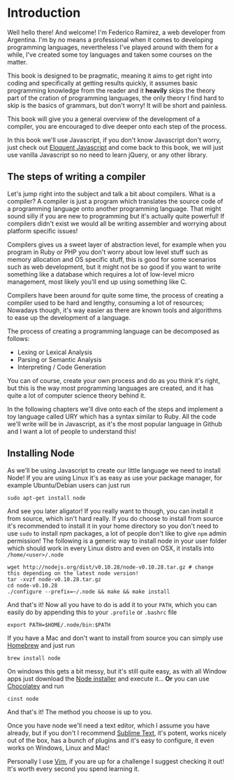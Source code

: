 # Introduction

Well hello there! And welcome! I'm Federico Ramirez, a web developer from 
Argentina. I'm by no means a professional when it comes to developing 
programming languages, nevertheless I've played around with them for a while, 
I've created some toy languages and taken some courses on the matter.

This book is designed to be pragmatic, meaning it aims to get right into 
coding and specifically at getting results quickly, it assumes basic programming 
knowledge from the reader and it __heavily__ skips the theory part of the
cration of programming languages, the only theory I find hard to skip is the
basics of grammars, but don't worry! It will be short and painless.

This book will give you a general overview of the development of a compiler,
you are encouraged to dive deeper onto each step of the process.

In this book we'll use Javascript, if you don't know Javascript don't worry,
just check out [Eloquent Javascript](http://eloquentjavascript.net/) and come
back to this book, we will just use vanilla Javascript so no need to learn
jQuery, or any other library.

## The steps of writing a compiler

Let's jump right into the subject and talk a bit about compilers. What is a 
compiler? A compiler is just a program which translates the source code of a
programming language onto another programming language. That might sound 
silly if you are new to programming but it's actually quite powerful! If 
compilers didn't exist we would all be writing assembler and worrying about 
platform specific issues!

Compilers gives us a sweet layer of abstraction level, for example when you 
program in Ruby or PHP you don't worry about low level stuff such as memory
allocation and OS specific stuff, this is good for some scenarios such as web 
development, but it might not be so good if you want to write something like a 
database which requires a lot of low-level micro management, most likely you'll
end up using something like C.

Compilers have been around for quite some time, the process of creating a 
compiler used to be hard and lengthy, consuming a lot of resources; Nowadays 
though, it's way easier as there are known tools and algorithms to ease up the
development of a language.

The process of creating a programming language can be decomposed as follows:

  * Lexing or Lexical Analysis
  * Parsing or Semantic Analysis
  * Interpreting / Code Generation

You can of course, create your own process and do as you think it's right, but
this is the way most programming languages are created, and it has quite a lot
of computer science theory behind it.

In the following chapters we'll dive onto each of the steps and implement
a toy language called URY which has a syntax similar to Ruby. All the code
we'll write will be in Javascript, as it's the most popular language in Github
and I want a lot of people to understand this!

## Installing Node

As we'll be using Javascript to create our little language we need to install 
Node! If you are using Linux it's as easy as use your package manager, for 
example Ubuntu/Debian users can just run

    sudo apt-get install node

And see you later aligator! If you really want to though, you can install it 
from source, which isn't hard really. If you do choose to install from source 
it's recommended to install it in your home directory so you don't need to use
`sudo` to install npm packages, a lot of people don't like to give `npm` admin
permission! The following is a generic way to install node in your user folder 
which should work in every Linux distro and even on OSX, it installs into
`/home/<user>/.node`

    wget http://nodejs.org/dist/v0.10.28/node-v0.10.28.tar.gz # change this depending on the latest node version!
    tar -xvzf node-v0.10.28.tar.gz
    cd node-v0.10.28
    ./configure --prefix=~/.node && make && make install

And that's it! Now all you have to do is add it to your `PATH`, which you
can easily do by appending this to your `.profile` or `.bashrc` file

    export PATH=$HOME/.node/bin:$PATH

If you have a Mac and don't want to install from source you can simply use
[Homebrew](http://brew.sh/) and just run

    brew install node
    
On windows this gets a bit messy, but it's still quite easy, as with all Window
apps just download the [Node installer](http://nodejs.org/download/) 
and execute it... __Or__ you can use [Chocolatey](https://chocolatey.org/) and 
run

    cinst node

And that's it! The method you choose is up to you.

Once you have node we'll need a text editor, which I assume you have already, 
but if you don't I recommend [Sublime Text](http://www.sublimetext.com/), 
it's potent, works nicely out of the box, has a bunch of plugins and it's easy 
to configure, it even works on Windows, Linux and Mac!

Personally I use [Vim](http://www.vim.org/), if you are up for a challenge I 
suggest checking it out! It's worth every second you spend learning it.
